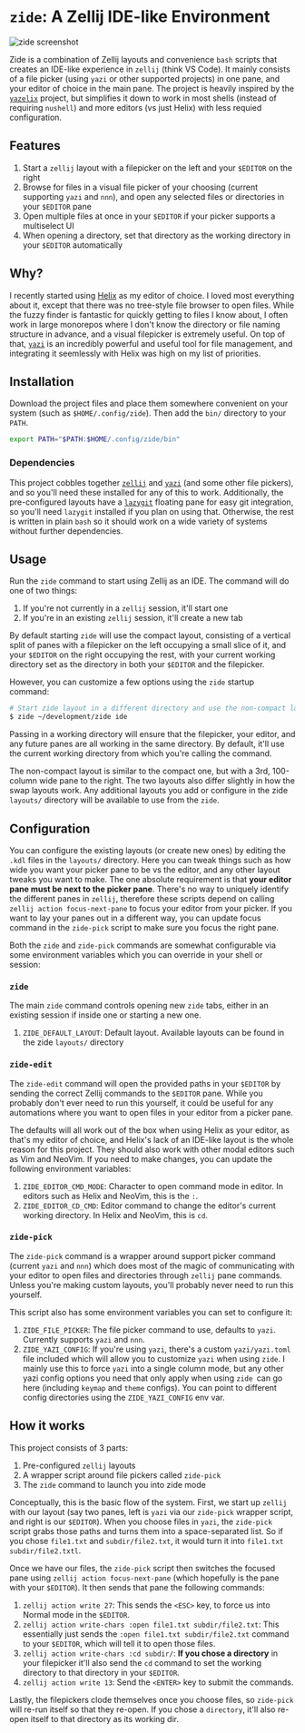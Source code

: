 # `zide`: A Zellij IDE-like Environment

![zide screenshot](https://github.com/user-attachments/assets/6b26f0af-1a3e-486a-a395-e6f4cc6c355b)

Zide is a combination of Zellij layouts and convenience `bash` scripts that creates an IDE-like experience in `zellij` (think VS Code). It mainly consists of a file picker (using `yazi` or other supported projects) in one pane, and your editor of choice in the main pane. The project is heavily inspired by the [`yazelix`](https://github.com/luccahuguet/yazelix) project, but simplifies it down to work in most shells (instead of requiring `nushell`) and more editors (vs just Helix) with less requied configuration.

## Features

1. Start a `zellij` layout with a filepicker on the left and your `$EDITOR` on the right
2. Browse for files in a visual file picker of your choosing (current supporting `yazi` and `nnn`), and open any selected files or directories in your `$EDITOR` pane
3. Open multiple files at once in your `$EDITOR` if your picker supports a multiselect UI
4. When opening a directory, set that directory as the working directory in your `$EDITOR` automatically 

## Why?

I recently started using [Helix](https://helix-editor.com) as my editor of choice. I loved most everything about it, except that there was no tree-style file browser to open files. While the fuzzy finder is fantastic for quickly getting to files I know about, I often work in large monorepos where I don't know the directory or file naming structure in advance, and a visual filepicker is extremely useful. On top of that, [`yazi`](https://yazi-rs.github.io) is an incredibly powerful and useful tool for file management, and integrating it seemlessly with Helix was high on my list of priorities.

## Installation

Download the project files and place them somewhere convenient on your system (such as `$HOME/.config/zide`). Then add the `bin/` directory to your `PATH`.

```sh
export PATH="$PATH:$HOME/.config/zide/bin"
```

### Dependencies

This project cobbles together [`zellij`](https://zellij.dev) and [`yazi`](https://yazi-rs.github.io) (and some other file pickers), and so you'll need these installed for any of this to work. Additionally, the pre-configured layouts have a [`lazygit`](https://github.com/jesseduffield/lazygit) floating pane for easy git integration, so you'll need `lazygit` installed if you plan on using that. Otherwise, the rest is written in plain `bash` so it should work on a wide variety of systems without further dependencies.

## Usage

Run the `zide` command to start using Zellij as an IDE. The command will do one of two things:
1. If you're not currently in a `zellij` session, it'll start one
2. If you're in an existing `zellij` session, it'll create a new tab

By default starting `zide` will use the compact layout, consisting of a vertical split of panes with a filepicker  on the left occupying a small slice of it, and your `$EDITOR` on the right occupying the rest, with your current working directory set as the directory in both your `$EDITOR` and the filepicker.

However, you can customize a few options using the `zide` startup command:

```sh
# Start zide layout in a different directory and use the non-compact layout
$ zide ~/development/zide ide
```

Passing in a working directory will ensure that the filepicker, your editor, and any future panes are all working in the same directory. By default, it'll use the current working directory from which you're calling the command.

The non-compact layout is similar to the compact one, but with a 3rd, 100-column wide pane to the right. The two layouts also differ slightly in how the swap layouts work. Any additional layouts you add or configure in the zide `layouts/` directory will be available to use from the `zide`.

## Configuration

You can configure the existing layouts (or create new ones) by editing the `.kdl` files in the `layouts/` directory. Here you can tweak things such as how wide you want your picker pane to be vs the editor, and any other layout tweaks you want to make. The one absolute requirement is that **your editor pane must be next to the picker pane**. There's no way to uniquely identify the different panes in `zellij`, therefore these scripts depend on calling `zellij action focus-next-pane` to focus your editor from your picker. If you want to lay your panes out in a different way, you can update focus command in the `zide-pick` script to make sure you focus the right pane.

Both the `zide` and `zide-pick` commands are somewhat configurable via some environment variables which you can override in your shell or session:

### `zide`
The main `zide` command controls opening new `zide` tabs, either in an existing session if inside one or starting a new one.

1. `ZIDE_DEFAULT_LAYOUT`: Default layout. Available layouts can be found in the zide `layouts/` directory

### `zide-edit`
The `zide-edit` command will open the provided paths in your `$EDITOR` by sending the correct Zellij commands to the `$EDITOR` pane. While you probably don't ever need to run this yourself, it could be useful for any automations where you want to open files in your editor from a picker pane.

The defaults will all work out of the box when using Helix as your editor, as that's my editor of choice, and Helix's lack of an IDE-like layout is the whole reason for this project. They should also work with other modal editors such as Vim and NeoVim. If you need to make changes, you can update the following environment variables:

1. `ZIDE_EDITOR_CMD_MODE`: Character to open command mode in editor. In editors such as Helix and NeoVim, this is the `:`.
2. `ZIDE_EDITOR_CD_CMD`: Editor command to change the editor's current working directory. In Helix and NeoVim, this is `cd`.

### `zide-pick`
The `zide-pick` command is a wrapper around support picker command (current `yazi` and `nnn`) which does most of the magic of communicating with your editor to open files and directories through `zellij` pane commands. Unless you're making custom layouts, you'll probably never need to run this yourself.

This script also has some environment variables you can set to configure it:
1. `ZIDE_FILE_PICKER`: The file picker command to use, defaults to `yazi`. Currently supports `yazi` and `nnn`.
2. `ZIDE_YAZI_CONFIG`: If you're using `yazi`, there's a custom `yazi/yazi.toml` file included which will allow you to customize `yazi` when using `zide`. I mainly use this to force `yazi` into a single column mode, but any other yazi config options you need that only apply when using `zide `can go here (including `keymap` and `theme` configs). You can point to different config directories using the `ZIDE_YAZI_CONFIG` env var.

## How it works

This project consists of 3 parts:
1. Pre-configured `zellij` layouts
2. A wrapper script around file pickers called `zide-pick`
3. The `zide` command to launch you into zide mode

Conceptually, this is the basic flow of the system. First, we start up `zellij` with our layout (say two panes, left is `yazi` via our `zide-pick` wrapper script, and right is our `$EDITOR`). When you choose files in `yazi`, the `zide-pick` script grabs those paths and turns them into a space-separated list. So if you chose `file1.txt` and `subdir/file2.txt`, it would turn it into `file1.txt subdir/file2.txtl`.

Once we have our files, the `zide-pick` script then switches the focused pane using `zellij action focus-next-pane` (which hopefully is the pane with your `$EDITOR`). It then sends that pane the following commands:
1. `zellij action write 27`: This sends the `<ESC>` key, to force us into Normal mode in the `$EDITOR`.
2. `zellij action write-chars :open file1.txt subdir/file2.txt`: This essentially just sends the `:open file1.txt subdir/file2.txt` command to your `$EDITOR`, which will tell it to open those files.
3. `zellij action write-chars :cd subdir/`: **If you chose a directory** in your filepicker it'll also send the `cd` command to set the working directory to that directory in your `$EDITOR`.
4. `zellij action write 13`: Send the `<ENTER>` key to submit the commands.

Lastly, the filepickers clode themselves once you choose files, so `zide-pick` will re-run itself so that they  re-open. If you chose a `directory`, it'll also re-open itself to that directory as its working dir.
